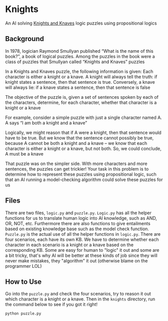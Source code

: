 # Knights

An AI solving [Knights and Knaves](https://en.wikipedia.org/wiki/Knights_and_Knaves) logic puzzles using propositional logics

## Background

In 1978, logician Raymond Smullyan published “What is the name of this book?”, a book of logical puzzles. Among the puzzles in the book were a class of puzzles that Smullyan called “Knights and Knaves” puzzles

In a Knights and Knaves puzzle, the following information is given: Each character is either a knight or a knave. A knight will always tell the truth: if knight states a sentence, then that sentence is true. Conversely, a knave will always lie: if a knave states a sentence, then that sentence is false

The objective of the puzzle is, given a set of sentences spoken by each of the characters, determine, for each character, whether that character is a knight or a knave

For example, consider a simple puzzle with just a single character named A. A says “I am both a knight and a knave”

Logically, we might reason that if A were a knight, then that sentence would have to be true. But we know that the sentence cannot possibly be true, because A cannot be both a knight and a knave – we know that each character is either a knight or a knave, but not both. So, we could conclude, A must be a knave

That puzzle was on the simpler side. With more characters and more sentences, the puzzles can get trickier! Your task in this problem is to determine how to represent these puzzles using propositional logic, such that an AI running a model-checking algorithm could solve these puzzles for us

## Files

There are two files, `logic.py` and `puzzle.py`. `Logic.py` has all the helper functions for us to translate human logic into AI knowledge, such as AND, OR, NOT, etc. Furthermore there are also functions to give entailments based on existing knowledge base such as the model check function. `Puzzle.py` is the actual use of all the helper functions in `logic.py`. There are four scenarios, each have its own KB. We have to determine whether each character in each scenario is a knight or a knave based on the corresponding KB. Some are easy for human to "logic" it out and some are a bit tricky, that's why AI will be better at these kinds of job since they will never make mistakes, they "algorithm" it out (otherwise blame on the programmer LOL)

## How to Use

Go into the `puzzle.py` and check the four scenarios, try to reason it out which character is a knight or a knave. Then in the `knights` directory, run the command below to see if you got it right!

`python puzzle.py`

